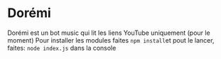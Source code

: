 # Dorémi
Dorémi est un bot music qui lit les liens YouTube uniquement (pour le moment)
Pour installer les modules faites `npm install`et pout le lancer, faites: `node index.js` dans la console
